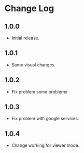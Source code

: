 # Change Log

## 1.0.0

* Initial release.

## 1.0.1

* Some visual changes.

## 1.0.2

* Fix problem some problems.

## 1.0.3

* Fix problem with google services.

## 1.0.4

* Change working for viewer mode.